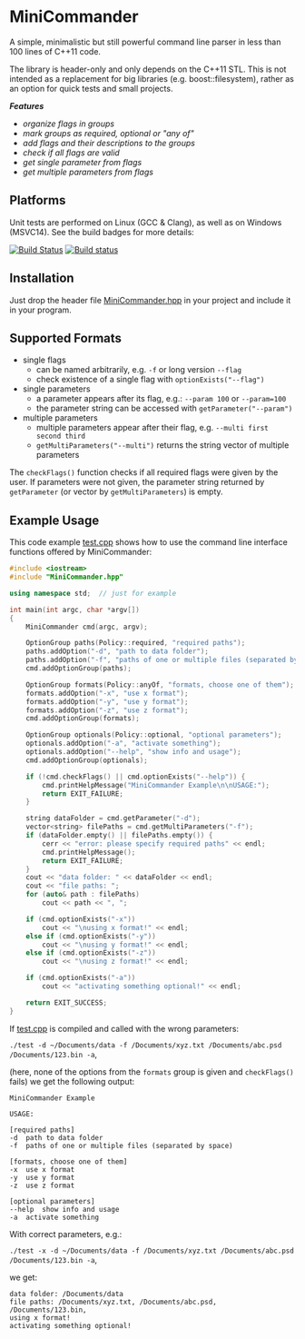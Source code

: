 # MiniCommander 

A simple, minimalistic but still powerful command line parser in less than 100 lines of C++11 code.

The library is header-only and only depends on the C++11 STL. This is not intended as a replacement for big libraries (e.g. boost::filesystem), rather as an option for quick tests and small projects.

***Features***

* *organize flags in groups*
* *mark groups as required, optional or "any of"*
* *add flags and their descriptions to the groups*
* *check if all flags are valid*
* *get single parameter from flags*
* *get multiple parameters from flags*

## Platforms
Unit tests are performed on Linux (GCC & Clang), as well as on Windows (MSVC14). See the build badges for more details:

[![Build Status](https://travis-ci.org/MichaelGrupp/MiniCommander.svg?branch=master)](https://travis-ci.org/MichaelGrupp/MiniCommander)
[![Build status](https://ci.appveyor.com/api/projects/status/8ubu1kv85rcmiohv/branch/master?svg=true&passingText=Windows%3A%20build%20passing&failingText=Windows%3A%20build%20failing&pendingText=Windows%3A%20build%20pending)](https://ci.appveyor.com/project/MichaelGrupp/minicommander)

## Installation
Just drop the header file [MiniCommander.hpp](https://github.com/MichaelGrupp/MiniCommander/blob/master/MiniCommander.hpp) in your project and include it in your program.

## Supported Formats
* single flags
    * can be named arbitrarily, e.g. `-f` or long version `--flag`
    * check existence of a single flag with `optionExists("--flag")`
* single parameters
    * a parameter appears after its flag, e.g.: `--param 100` or `--param=100`
    * the parameter string can be accessed with `getParameter("--param")`
* multiple parameters
    * multiple parameters appear after their flag, e.g. `--multi first second third`
    * `getMultiParameters("--multi")` returns the string vector of multiple parameters 

The `checkFlags()` function checks if all required flags were given by the user. If parameters were not given, the parameter string returned by `getParameter` (or vector by `getMultiParameters`) is empty.

## Example Usage
This code example [test.cpp](https://github.com/MichaelGrupp/MiniCommander/blob/master/test/test.cpp) shows how to use the command line interface functions offered by MiniCommander:

```c++
#include <iostream>
#include "MiniCommander.hpp"

using namespace std;  // just for example

int main(int argc, char *argv[])
{
    MiniCommander cmd(argc, argv);

    OptionGroup paths(Policy::required, "required paths");
    paths.addOption("-d", "path to data folder");
    paths.addOption("-f", "paths of one or multiple files (separated by space)");
    cmd.addOptionGroup(paths);

    OptionGroup formats(Policy::anyOf, "formats, choose one of them");
    formats.addOption("-x", "use x format");
    formats.addOption("-y", "use y format");
    formats.addOption("-z", "use z format");
    cmd.addOptionGroup(formats);

    OptionGroup optionals(Policy::optional, "optional parameters");
    optionals.addOption("-a", "activate something");
    optionals.addOption("--help", "show info and usage");
    cmd.addOptionGroup(optionals);

    if (!cmd.checkFlags() || cmd.optionExists("--help")) {
        cmd.printHelpMessage("MiniCommander Example\n\nUSAGE:");
        return EXIT_FAILURE;
    }

    string dataFolder = cmd.getParameter("-d");
    vector<string> filePaths = cmd.getMultiParameters("-f");
    if (dataFolder.empty() || filePaths.empty()) {
        cerr << "error: please specify required paths" << endl;
        cmd.printHelpMessage();
        return EXIT_FAILURE;
    }
    cout << "data folder: " << dataFolder << endl;
    cout << "file paths: ";
    for (auto& path : filePaths)
        cout << path << ", ";

    if (cmd.optionExists("-x"))
        cout << "\nusing x format!" << endl;
    else if (cmd.optionExists("-y"))
        cout << "\nusing y format!" << endl;
    else if (cmd.optionExists("-z"))
        cout << "\nusing z format!" << endl;

    if (cmd.optionExists("-a"))
        cout << "activating something optional!" << endl;

    return EXIT_SUCCESS;
}
```
If [test.cpp](https://github.com/MichaelGrupp/MiniCommander/blob/master/test/test.cpp) is compiled and called with the wrong parameters: 

`./test -d ~/Documents/data -f /Documents/xyz.txt /Documents/abc.psd /Documents/123.bin -a`,

(here, none of the options from the ```formats``` group is given and ```checkFlags()``` fails) we get the following output:
```
MiniCommander Example

USAGE:

[required paths]
-d	path to data folder
-f	paths of one or multiple files (separated by space)

[formats, choose one of them]
-x	use x format
-y	use y format
-z	use z format

[optional parameters]
--help	show info and usage
-a	activate something
```

With correct parameters, e.g.: 

`./test -x -d ~/Documents/data -f /Documents/xyz.txt /Documents/abc.psd /Documents/123.bin -a`, 

we get:
```
data folder: /Documents/data
file paths: /Documents/xyz.txt, /Documents/abc.psd, /Documents/123.bin, 
using x format!
activating something optional!
```
